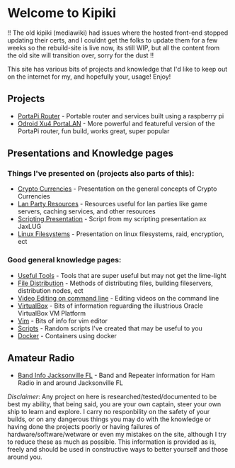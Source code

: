 # Welcome to Kipiki

!! The old kipiki (mediawiki) had issues where the hosted front-end stopped updating their certs, and I couldnt get the folks to update them for a few weeks so the rebuild-site is live now, its still WIP, but all the content from the old site will transition over, sorry for the dust !!

This site has various bits of projects and knowledge that I'd like to keep out on the internet for my, and hopefully your, usage! Enjoy!

## Projects
* [PortaPi Router](/pages/projects/portapirouter.md) - Portable router and services built using a raspberry pi
* [Odroid Xu4 PortaLAN](/pages/projects/xu4portalan.md) - More powerful and featureful version of the PortaPi router, fun build, works great, super popular

## Presentations and Knowledge pages

### Things I've presented on (projects also parts of this):
* [Crypto Currencies](/pages/kb/cryptocurrencies.md) - Presentation on the general concepts of Crypto Currencies
* [Lan Party Resources](/pages/kb/lanpartyresources.md) - Resources useful for lan parties like game servers, caching services, and other resources
* [Scripting Presentation](/pages/kb/scriptingpresentation.md) - Script from my scripting presentation ax JaxLUG
* [Linux Filesystems](/pages/kb/linuxfilesystems.md) - Presentation on linux filesystems, raid, encryption, ect

### Good general knowledge pages:
* [Useful Tools](/pages/kb/usefultools.md) - Tools that are super useful but may not get the lime-light
* [File Distribution](/pages/kb/filedistribution.md) - Methods of distributing files, building fileservers, distribution nodes, ect
* [Video Editing on command line](/pages/kb/videocommand.md) - Editing videos on the command line
* [VirtualBox](/pages/kb/virtualbox.md) - Bits of information reguarding the illustrious Oracle VirtualBox VM Platform
* [Vim](/pages/kb/vim.md) - Bits of info for vim editor
* [Scripts](/page/kb/scripts.md) - Random scripts I've created that may be useful to you
* [Docker](/pages/kb/docker.md) - Containers using docker

## Amateur Radio
* [Band Info Jacksonville FL](/pages/hamradio/bandinfojax.md) - Band and Repeater information for Ham Radio in and around Jacksonville FL

*Disclaimer*: Any project on here is researched/tested/documented to be best my ability, that being said, you are your own captain, steer your own ship to learn and explore.  I carry no responbility on the safety of your builds, or on any dangerous things you may do with the knowledge or having done the projects poorly or having failures of hardware/software/wetware or even my mistakes on the site, although I try to reduce these as much as possible.  This information is provided as is, freely and should be used in constructive ways to better yourself and those around you.
